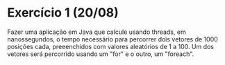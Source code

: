 # Exercício 1 (20/08)

Fazer uma aplicação em Java que calcule usando threads, em nanossegundos, o tempo necessário para percorrer dois vetores de 1000 posições cada, preeenchidos com valores aleatórios de 1 a 100. Um dos vetores será percorrido usando um "for" e o outro, um "foreach".
